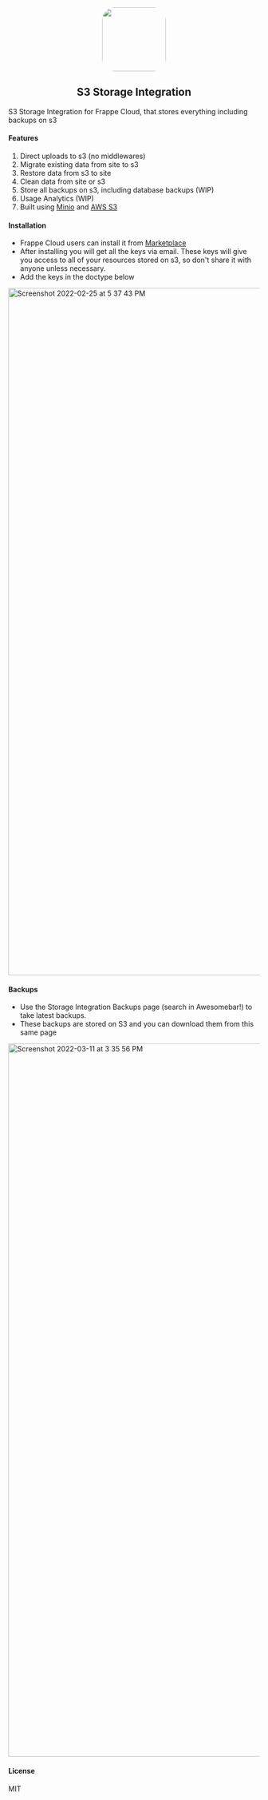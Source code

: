 <div align="center">
    <img src="https://frappecloud.com/files/6.png" style="height:128px;border-radius:25px;">
    <h2>S3 Storage Integration</h2>
</div>

S3 Storage Integration for Frappe Cloud, that stores everything including backups on s3

#### Features
1. Direct uploads to s3 (no middlewares)
2. Migrate existing data from site to s3
3. Restore data from s3 to site
4. Clean data from site or s3
5. Store all backups on s3, including database backups (WIP)
6. Usage Analytics (WIP)
6. Built using [Minio](https://min.io/) and [AWS S3](https://aws.amazon.com/s3/)

#### Installation
* Frappe Cloud users can install it from [Marketplace](https://frappecloud.com/marketplace/apps/storage_integration)
* After installing you will get all the keys via email. These keys will give you access to all of your resources stored on s3, so don't share it with anyone unless necessary.
* Add the keys in the doctype below
<img width="1376" alt="Screenshot 2022-02-25 at 5 37 43 PM" src="https://user-images.githubusercontent.com/50401596/155713102-22415afd-6775-4034-89f5-d32583050e01.png">

#### Backups
* Use the Storage Integration Backups page (search in Awesomebar!) to take latest backups.
* These backups are stored on S3 and you can download them from this same page

<img width="1428" alt="Screenshot 2022-03-11 at 3 35 56 PM" src="https://user-images.githubusercontent.com/50401596/157846908-d635942c-343d-48a8-99ca-2f6dd1d647e6.png">


#### License

MIT

